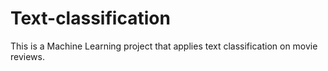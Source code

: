 # Text-classification
This is a Machine Learning project that applies text classification on movie reviews.
